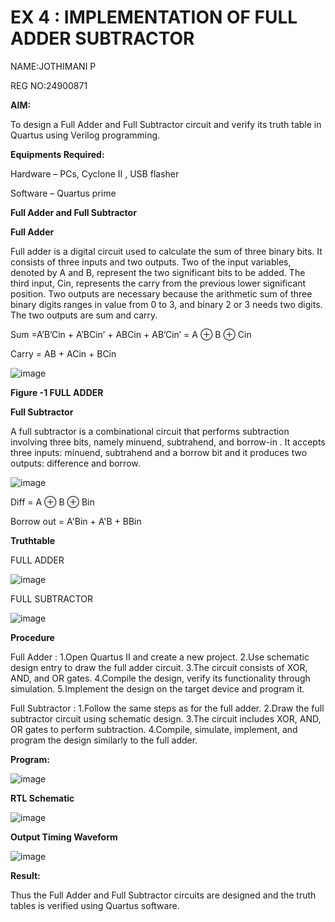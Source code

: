 # EX 4 : IMPLEMENTATION OF FULL ADDER SUBTRACTOR

NAME:JOTHIMANI P

REG NO:24900871


**AIM:**

To design a Full Adder and Full Subtractor circuit and verify its truth table in Quartus using Verilog programming.

**Equipments Required:**

Hardware – PCs, Cyclone II , USB flasher

Software – Quartus prime

**Full Adder and Full Subtractor**

**Full Adder**

Full adder is a digital circuit used to calculate the sum of three binary bits. It consists of three inputs and two outputs. Two of the input variables, denoted by A and B, represent the two significant bits to be added. The third input, Cin, represents the carry from the previous lower significant position. Two outputs are necessary because the arithmetic sum of three binary digits ranges in value from 0 to 3, and binary 2 or 3 needs two digits. The two outputs are sum and carry.

Sum =A’B’Cin + A’BCin’ + ABCin + AB’Cin’ = A ⊕ B ⊕ Cin 

Carry = AB + ACin + BCin

![image](https://github.com/naavaneetha/FULL_ADDER_SUBTRACTOR/assets/154305477/0f30ba51-5ffb-4198-845f-18e054f675e7)

**Figure -1 FULL ADDER**

**Full Subtractor**

A full subtractor is a combinational circuit that performs subtraction involving three bits, namely minuend, subtrahend, and borrow-in . It accepts three inputs: minuend, subtrahend and a borrow bit and it produces two outputs: difference and borrow.

![image](https://github.com/naavaneetha/FULL_ADDER_SUBTRACTOR/assets/154305477/02b24f51-ab51-4304-9ad6-7b81ffc1ead5)

Diff = A ⊕ B ⊕ Bin 

Borrow out = A'Bin + A'B + BBin

**Truthtable**

FULL ADDER 

![image](https://github.com/user-attachments/assets/d3ad18b5-75dd-41dc-849d-7e8fd8be7d91)


FULL SUBTRACTOR

![image](https://github.com/user-attachments/assets/bd47d2e7-a110-4a84-a19c-ebbe09d883d2)



**Procedure**

Full Adder :
1.Open Quartus II and create a new project.
2.Use schematic design entry to draw the full adder circuit.
3.The circuit consists of XOR, AND, and OR gates.
4.Compile the design, verify its functionality through simulation.
5.Implement the design on the target device and program it.

Full Subtractor :
1.Follow the same steps as for the full adder.
2.Draw the full subtractor circuit using schematic design.
3.The circuit includes XOR, AND, OR gates to perform subtraction.
4.Compile, simulate, implement, and program the design similarly to the full adder.

**Program:**


![image](https://github.com/user-attachments/assets/0c215bcb-a933-4142-aeda-829d316dad4c)


**RTL Schematic**


![image](https://github.com/user-attachments/assets/bac5f3d1-6507-4a3a-bc8f-482f6e38be3e)


**Output Timing Waveform**


![image](https://github.com/user-attachments/assets/4f32305c-fb3c-4a5e-a3a5-586802258706)


**Result:**

Thus the Full Adder and Full Subtractor circuits are designed and the truth tables is verified using Quartus software.



